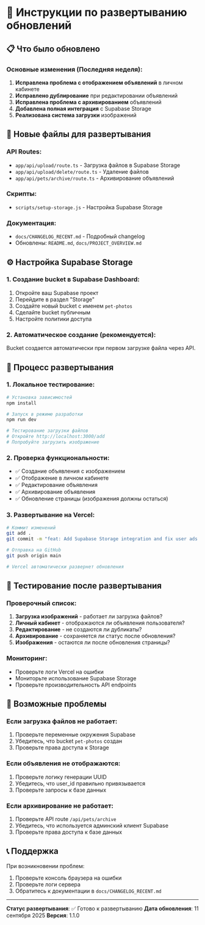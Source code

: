 # 🚀 Инструкции по развертыванию обновлений

## 📋 Что было обновлено

### Основные изменения (Последняя неделя):
1. **Исправлена проблема с отображением объявлений** в личном кабинете
2. **Исправлено дублирование** при редактировании объявлений  
3. **Исправлена проблема с архивированием** объявлений
4. **Добавлена полная интеграция** с Supabase Storage
5. **Реализована система загрузки** изображений

## 🔧 Новые файлы для развертывания

### API Routes:
- `app/api/upload/route.ts` - Загрузка файлов в Supabase Storage
- `app/api/upload/delete/route.ts` - Удаление файлов
- `app/api/pets/archive/route.ts` - Архивирование объявлений

### Скрипты:
- `scripts/setup-storage.js` - Настройка Supabase Storage

### Документация:
- `docs/CHANGELOG_RECENT.md` - Подробный changelog
- Обновлены: `README.md`, `docs/PROJECT_OVERVIEW.md`

## ⚙️ Настройка Supabase Storage

### 1. Создание bucket в Supabase Dashboard:
1. Откройте ваш Supabase проект
2. Перейдите в раздел "Storage"
3. Создайте новый bucket с именем `pet-photos`
4. Сделайте bucket публичным
5. Настройте политики доступа

### 2. Автоматическое создание (рекомендуется):
Bucket создается автоматически при первом загрузке файла через API.

## 🔄 Процесс развертывания

### 1. Локальное тестирование:
```bash
# Установка зависимостей
npm install

# Запуск в режиме разработки
npm run dev

# Тестирование загрузки файлов
# Откройте http://localhost:3000/add
# Попробуйте загрузить изображение
```

### 2. Проверка функциональности:
- ✅ Создание объявления с изображением
- ✅ Отображение в личном кабинете
- ✅ Редактирование объявления
- ✅ Архивирование объявления
- ✅ Обновление страницы (изображения должны остаться)

### 3. Развертывание на Vercel:
```bash
# Коммит изменений
git add .
git commit -m "feat: Add Supabase Storage integration and fix user ads issues"

# Отправка на GitHub
git push origin main

# Vercel автоматически развернет обновления
```

## 🧪 Тестирование после развертывания

### Проверочный список:
1. **Загрузка изображений** - работает ли загрузка файлов?
2. **Личный кабинет** - отображаются ли объявления пользователя?
3. **Редактирование** - не создаются ли дубликаты?
4. **Архивирование** - сохраняется ли статус после обновления?
5. **Изображения** - остаются ли после обновления страницы?

### Мониторинг:
- Проверьте логи Vercel на ошибки
- Мониторьте использование Supabase Storage
- Проверьте производительность API endpoints

## 🚨 Возможные проблемы

### Если загрузка файлов не работает:
1. Проверьте переменные окружения Supabase
2. Убедитесь, что bucket `pet-photos` создан
3. Проверьте права доступа к Storage

### Если объявления не отображаются:
1. Проверьте логику генерации UUID
2. Убедитесь, что user_id правильно привязывается
3. Проверьте запросы к базе данных

### Если архивирование не работает:
1. Проверьте API route `/api/pets/archive`
2. Убедитесь, что используется админский клиент Supabase
3. Проверьте права доступа к базе данных

## 📞 Поддержка

При возникновении проблем:
1. Проверьте консоль браузера на ошибки
2. Проверьте логи сервера
3. Обратитесь к документации в `docs/CHANGELOG_RECENT.md`

---

**Статус развертывания**: ✅ Готово к развертыванию
**Дата обновления**: 11 сентября 2025
**Версия**: 1.1.0
